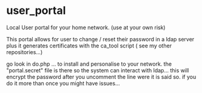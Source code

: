 # user_portal
Local User portal for your home network. (use at your own risk)

This portal allows for user to change / reset their password in a ldap server 
plus it generates certificates with the ca_tool script ( see my other repositories...)

go look in do.php ... to install and personalise to your network. the "portal.secret" file is there so the system can interact with ldap...
this will encrypt the password after you uncomment the line were it is said so. if you do it more than once you might have issues... 





